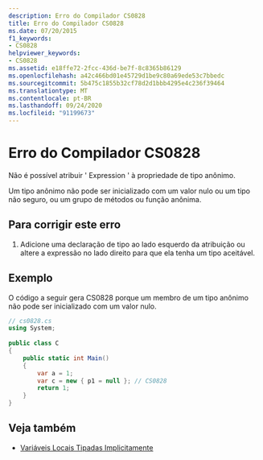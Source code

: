 ```yaml
---
description: Erro do Compilador CS0828
title: Erro do Compilador CS0828
ms.date: 07/20/2015
f1_keywords:
- CS0828
helpviewer_keywords:
- CS0828
ms.assetid: e18ffe72-2fcc-436d-be7f-8c8365b86129
ms.openlocfilehash: a42c466bd01e45729d1be9c80a69ede53c7bbedc
ms.sourcegitcommit: 5b475c1855b32cf78d2d1bbb4295e4c236f39464
ms.translationtype: MT
ms.contentlocale: pt-BR
ms.lasthandoff: 09/24/2020
ms.locfileid: "91199673"
---
```

# <a name="compiler-error-cs0828"></a>Erro do Compilador CS0828

Não é possível atribuir ' Expression ' à propriedade de tipo anônimo.  
  
 Um tipo anônimo não pode ser inicializado com um valor nulo ou um tipo não seguro, ou um grupo de métodos ou função anônima.  
  
## <a name="to-correct-this-error"></a>Para corrigir este erro  
  
1. Adicione uma declaração de tipo ao lado esquerdo da atribuição ou altere a expressão no lado direito para que ela tenha um tipo aceitável.  
  
## <a name="example"></a>Exemplo  

 O código a seguir gera CS0828 porque um membro de um tipo anônimo não pode ser inicializado com um valor nulo.  
  
```csharp  
// cs0828.cs  
using System;  
  
public class C  
{  
    public static int Main()  
    {  
        var a = 1;  
        var c = new { p1 = null }; // CS0828  
        return 1;  
    }  
}  
```  
  
## <a name="see-also"></a>Veja também

- [Variáveis Locais Tipadas Implicitamente](../programming-guide/classes-and-structs/implicitly-typed-local-variables.md)
